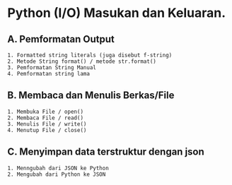 # **Python (I/O) Masukan dan Keluaran.**
 
## **A. Pemformatan Output**
    1. Formatted string literals (juga disebut f-string)
    2. Metode String format() / metode str.format()
    3. Pemformatan String Manual
    4. Pemformatan string lama
   
## **B. Membaca dan Menulis Berkas/File**
    1. Membuka File / open()
    2. Membaca File / read()
    3. Menulis File / write()
    4. Menutup File / close()

## **C. Menyimpan data terstruktur dengan json**
    1. Menngubah dari JSON ke Python
    2. Mengubah dari Python ke JSON